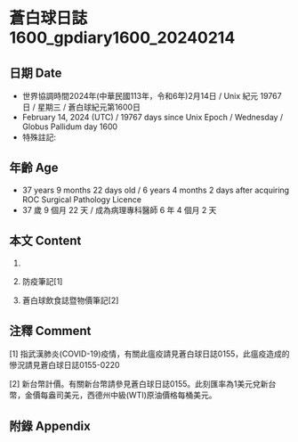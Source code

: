 [_metadata_:encoding]: - "utf-8"
[_metadata_:language]: - "zh-Hant-TW"
[_metadata_:fileformat]: - "markdown"
[_metadata_:MIME_type]: - "text/plain"
[_metadata_:markdown_version]: - "commonmark version 0.30"
[_metadata_:markdown_spec]: - "https://spec.commonmark.org/0.30/"

# 蒼白球日誌1600_gpdiary1600_20240214 #

## 日期 Date ##

* 世界協調時間2024年(中華民國113年，令和6年)2月14日 / Unix 紀元 19767 日 / 星期三 / 蒼白球紀元第1600日
* February 14, 2024 (UTC) / 19767 days since Unix Epoch / Wednesday / Globus Pallidum day 1600
* 特殊註記:

## 年齡 Age ##

* 37 years 9 months 22 days old / 6 years 4 months 2 days after acquiring ROC Surgical Pathology Licence
* 37 歲 9 個月 22 天 / 成為病理專科醫師 6 年 4 個月 2 天

## 本文 Content ##

1. 

    
2. 防疫筆記[1]

    
3. 蒼白球飲食誌暨物價筆記[2]

    

## 注釋 Comment ##

[1] 指武漢肺炎(COVID-19)疫情，有關此瘟疫請見蒼白球日誌0155，此瘟疫造成的慘況請見蒼白球日誌0155-0220


[2] 新台幣計價。有關新台幣請參見蒼白球日誌0155。此刻匯率為1美元兌新台幣，金價每盎司美元，西德州中級(WTI)原油價格每桶美元。



## 附錄 Appendix ##

